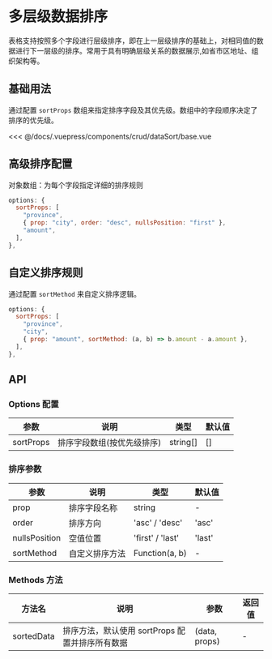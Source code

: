 # 多层级数据排序

表格支持按照多个字段进行层级排序，即在上一层级排序的基础上，对相同值的数据进行下一层级的排序。常用于具有明确层级关系的数据展示,如省市区地址、组织架构等。

## 基础用法

通过配置 `sortProps` 数组来指定排序字段及其优先级。数组中的字段顺序决定了排序的优先级。

<ClientOnly>
<common-code-format>
  <crud-dataSort-base slot="source"></crud-dataSort-base>
  
<<< @/docs/.vuepress/components/crud/dataSort/base.vue
</common-code-format>
</ClientOnly>

## 高级排序配置

对象数组：为每个字段指定详细的排序规则

```js
options: {
  sortProps: [
    "province",
    { prop: "city", order: "desc", nullsPosition: "first" },
    "amount",
  ],
},
```

## 自定义排序规则

通过配置 `sortMethod` 来自定义排序逻辑。

```js
options: {
  sortProps: [
    "province",
    "city",
    { prop: "amount", sortMethod: (a, b) => b.amount - a.amount },
  ],
},
```

## API

### Options 配置

| 参数      | 说明                       | 类型     | 默认值 |
| --------- | -------------------------- | -------- | ------ |
| sortProps | 排序字段数组(按优先级排序) | string[] | []     |

### 排序参数

| 参数          | 说明           | 类型             | 默认值 |
| ------------- | -------------- | ---------------- | ------ |
| prop          | 排序字段名称   | string           | -      |
| order         | 排序方向       | 'asc' / 'desc'   | 'asc'  |
| nullsPosition | 空值位置       | 'first' / 'last' | 'last' |
| sortMethod    | 自定义排序方法 | Function(a, b)   | -      |

### Methods 方法

| 方法名     | 说明                                            | 参数          | 返回值 |
| ---------- | ----------------------------------------------- | ------------- | ------ |
| sortedData | 排序方法，默认使用 sortProps 配置并排序所有数据 | (data, props) | -      |